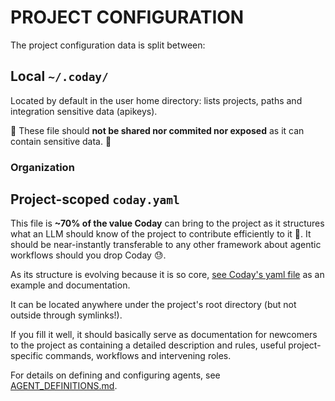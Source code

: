 # PROJECT CONFIGURATION

The project configuration data is split between:

## Local `~/.coday/`

Located by default in the user home directory: lists projects, paths and integration sensitive data (apikeys).

🚨 These file should **not be shared nor commited nor exposed** as it can contain sensitive data. 🚨

### Organization



## Project-scoped `coday.yaml`

This file is **~70% of the value Coday** can bring to the project as it structures what an LLM should know of the project to contribute efficiently to it 🚀. It should be near-instantly transferable to any other framework about agentic workflows should you drop Coday 😓.

As its structure is evolving because it is so core, [see Coday's yaml file](../coday.yaml) as an example and documentation.

It can be located anywhere under the project's root directory (but not outside through symlinks!).

If you fill it well, it should basically serve as documentation for newcomers to the project as containing a detailed description and rules, useful project-specific commands, workflows and intervening roles. 

For details on defining and configuring agents, see [AGENT_DEFINITIONS.md](./AGENT_DEFINITIONS.md).


